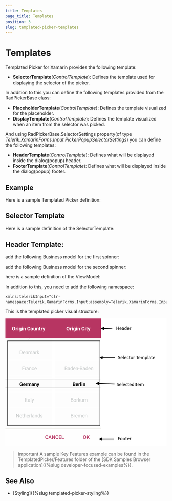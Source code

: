 ```yaml
---
title: Templates
page_title: Templates
position: 3
slug: templated-picker-templates
---
```


# Templates

Templated Picker for Xamarin provides the following template:

* **SelectorTemplate**(*ControlTemplate*): Defines the template used for displaying the selector of the picker.

In addition to this you can define the following templates provided from the RadPickerBase class:

* **PlaceholderTemplate**(*ControlTemplate*): Defines the template visualized for the placeholder.  
* **DisplayTemplate**(*ControlTemplate*): Defines the template visualized when an item from the selector was picked.

And using RadPickerBase.SelectorSettings property(of type *Telerik.XamarinForms.Input.PickerPopupSelectorSettings*) you can define the following templates:

* **HeaderTemplate**(*ControlTemplate*): Defines what will be displayed inside the dialog(popup) header.
* **FooterTemplate**(*ControlTemplate*): Defines what will be displayed inside the dialog(popup) footer.

## Example

Here is a sample Templated Picker definition:

<snippet id='templatedpicker-keyfeatures' />

## Selector Template

Here is a sample definition of the SelectorTemplate:

<snippet id='templatedpicker-keyfeatures-selectortemplate' />

## Header Template:

<snippet id='templatedpicker-keyfeatures-headertemplate' />

add the following Business model for the first spinner:

<snippet id='templatedpicker-country-businessmodel' />

add the following Business model for the second spinner:

<snippet id='templatedpicker-city-businessmodel' />

here is a sample definition of the ViewModel:

<snippet id='templatedpicker-viewmodel' />

In addition to this, you need to add the following namespace:

```XAML
xmlns:telerikInput="clr-namespace:Telerik.XamarinForms.Input;assembly=Telerik.XamarinForms.Input"
```

This is the templated picker visual structure:

![Templated Picker](images/templated_picker_visual_structure.png)

>important A sample Key Features example can be found in the TemplatedPicker/Features folder of the [SDK Samples Browser application]({%slug developer-focused-examples%}).

## See Also

- [Styling]({%slug templated-picker-styling%})
